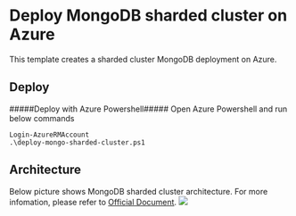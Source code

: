# Deploy MongoDB sharded cluster on Azure
<!-- <a href="https://portal.azure.com/#create/Microsoft.Template/uri/https%3A%2F%2Fraw.githubusercontent.com%2Fhalimacc%2Fmongodb-sharded-cluster%2Fmaster%2Fazuredeploy.json" target="_blank">
    <img src="http://azuredeploy.net/deploybutton.png"/>
</a> -->

This template creates a sharded cluster MongoDB deployment on Azure.

Deploy
------
#####Deploy with Azure Powershell#####
Open Azure Powershell and run below commands
```
Login-AzureRMAccount
.\deploy-mongo-sharded-cluster.ps1
```

Architecture
------------
Below picture shows MongoDB sharded cluster architecture. For more infomation, please refer to [Official Document](https://docs.mongodb.org/manual/core/sharding-introduction/).
<img src="https://docs.mongodb.org/manual/_images/sharded-cluster-production-architecture.png"/>